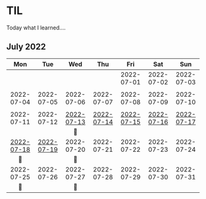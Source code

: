 # TIL
Today what I learned....

## July 2022
|     Mon     |     Tue     |     Wed     |     Thu     |     Fri     |     Sat     |     Sun     |
|:----------:|:----------:|:----------:|:----------:|:----------:|:----------:|:----------:|
|            |            |            |            | 2022-07-01 | 2022-07-02 | 2022-07-03 |
|            |            |            |            |            |            |            |
| 2022-07-04 | 2022-07-05 | 2022-07-06 | 2022-07-07 | 2022-07-08 | 2022-07-09 | 2022-07-10 |
|            |            |            |            |            |            |            |
| 2022-07-11 | 2022-07-12 | [2022-07-13](/TIL-by-Date/TIL_220713.md) | [2022-07-14](/TIL-by-Date/TIL_220714.md) | [2022-07-15](/TIL-by-Date/TIL_220715.md) | [2022-07-16](/TIL-by-Date/TIL_220716.md) | [2022-07-17](/TIL-by-Date/TIL_220717.md) |
|            |            |     📖     |            |            |            |            |
| [2022-07-18](/TIL-by-Date/TIL_220718.md) | [2022-07-19](/TIL-by-Date/TIL_220719.md) | 2022-07-20 | 2022-07-21 | 2022-07-22 | 2022-07-23 | 2022-07-24 |
|     📖     |            |     📖     |            |            |            |            |
| 2022-07-25 | 2022-07-26 | 2022-07-27 | 2022-07-28 | 2022-07-29 | 2022-07-30 | 2022-07-31 | 
|     📖     |            |     📖     |            |            |            |            |


<!--https://olait.tistory.com/22-->